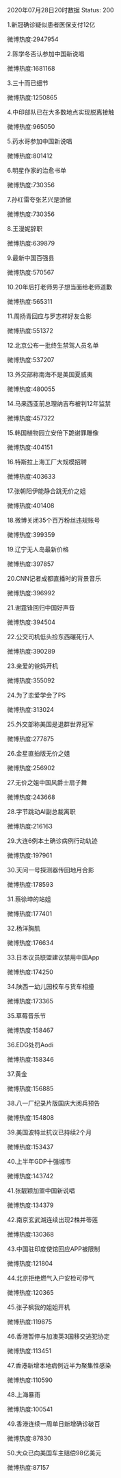 2020年07月28日20时数据
Status: 200

1.新冠确诊疑似患者医保支付12亿

微博热度:2947954

2.陈学冬否认参加中国新说唱

微博热度:1681168

3.三十而已细节

微博热度:1250865

4.中印部队已在大多数地点实现脱离接触

微博热度:965050

5.药水哥参加中国新说唱

微博热度:801412

6.明星作家的治愈书单

微博热度:730356

7.孙红雷夸张艺兴是骄傲

微博热度:730356

8.王漫妮辞职

微博热度:639879

9.最新中国百强县

微博热度:570567

10.20年后打老师男子想当面给老师道歉

微博热度:565311

11.周扬青回应与罗志祥好友合影

微博热度:551372

12.北京公布一批终生禁驾人员名单

微博热度:537207

13.外交部称南海不是美国夏威夷

微博热度:480055

14.马来西亚前总理纳吉布被判12年监禁

微博热度:457322

15.韩国植物园立安倍下跪谢罪雕像

微博热度:404151

16.特斯拉上海工厂大规模招聘

微博热度:403633

17.张朝阳伊能静合跳无价之姐

微博热度:401408

18.微博关闭35个百万粉丝违规账号

微博热度:399359

19.辽宁无人岛最新价格

微博热度:397857

20.CNN记者成都直播时的背景音乐

微博热度:396992

21.谢霆锋回归中国好声音

微博热度:394504

22.公交司机低头捡东西碾死行人

微博热度:390289

23.亲爱的爸妈开机

微博热度:355092

24.为了恋爱学会了PS

微博热度:313024

25.外交部称美国是退群世界冠军

微博热度:277875

26.金星直拍版无价之姐

微博热度:256902

27.无价之姐中国风爵士扇子舞

微博热度:243668

28.字节跳动AI副总裁离职

微博热度:216163

29.大连6例本土确诊病例行动轨迹

微博热度:197961

30.天问一号探测器传回地月合影

微博热度:178593

31.蔡徐坤的站姐

微博热度:177401

32.杨洋胸肌

微博热度:176634

33.日本议员联盟建议禁用中国App

微博热度:174250

34.陕西一幼儿园校车与货车相撞

微博热度:173365

35.草莓音乐节

微博热度:158467

36.EDG处罚Aodi

微博热度:158346

37.黄金

微博热度:156885

38.八一厂纪录片版国庆大阅兵预告

微博热度:154808

39.美国波特兰抗议已持续2个月

微博热度:153437

40.上半年GDP十强城市

微博热度:143742

41.张靓颖加盟中国新说唱

微博热度:134379

42.南京玄武湖连续出现2株并蒂莲

微博热度:130368

43.中国驻印度使馆回应APP被限制

微博热度:121804

44.北京拒绝燃气入户安检可停气

微博热度:120365

45.张子枫我的姐姐开机

微博热度:119875

46.香港暂停与加澳英3国移交逃犯协定

微博热度:113451

47.香港新增本地病例近半为聚集性感染

微博热度:110590

48.上海暴雨

微博热度:100541

49.香港连续一周单日新增确诊破百

微博热度:87830

50.大众已向美国车主赔偿98亿美元

微博热度:87157

